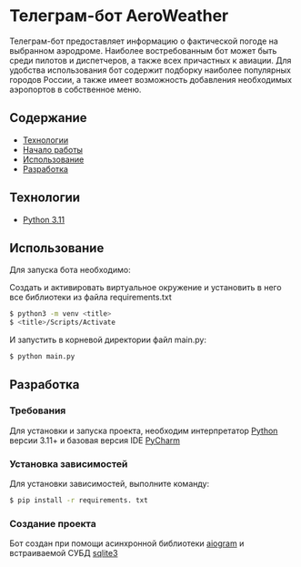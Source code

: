 # Телеграм-бот AeroWeather
 Телеграм-бот предоставляет информацию о фактической погоде на выбранном аэродроме. Наиболее востребованным бот может быть среди пилотов и диспетчеров, а также всех причастных к авиации. Для удобства использования бот содержит подборку наиболее популярных городов России, а также имеет возможность добавления необходимых аэропортов в собственное меню.

## Содержание
- [Технологии](#технологии)
- [Начало работы](#начало-работы)
- [Использование](#использование)
- [Разработка](#разработка)

## Технологии
- [Python 3.11](https://www.python.org)


## Использование
Для запуска бота необходимо:

Создать и активировать виртуальное окружение и установить в него все библиотеки из файла requirements.txt
```sh
$ python3 -m venv <title>
$ <title>/Scripts/Activate
```

И запустить в корневой директории файл main.py:
```sh
$ python main.py  
```

## Разработка

### Требования
Для установки и запуска проекта, необходим интерпретатор [Python](https://www.python.org) версии 3.11+ и базовая версия IDE [PyCharm](https://www.jetbrains.com/ru-ru/pycharm/) 

### Установка зависимостей
Для установки зависимостей, выполните команду:
```sh
$ pip install -r requirements. txt
```

### Создание проекта
Бот создан при помощи асинхронной библиотеки [aiogram](https://pypi.org/project/aiogram/) и встраиваемой СУБД [sqlite3](https://docs.python.org/3/library/sqlite3.html)